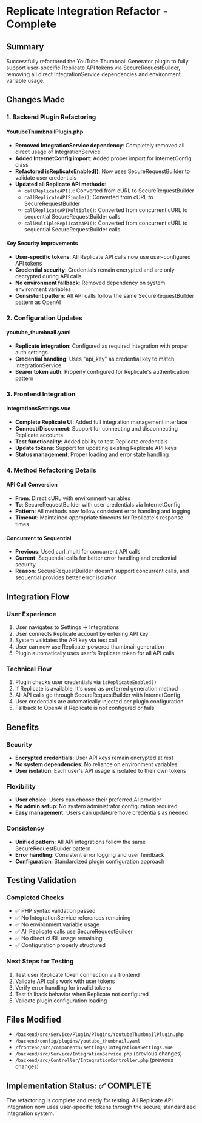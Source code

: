 # Replicate Integration Refactor - Complete

## Summary
Successfully refactored the YouTube Thumbnail Generator plugin to fully support user-specific Replicate API tokens via SecureRequestBuilder, removing all direct IntegrationService dependencies and environment variable usage.

## Changes Made

### 1. Backend Plugin Refactoring

#### YoutubeThumbnailPlugin.php
- **Removed IntegrationService dependency**: Completely removed all direct usage of IntegrationService
- **Added InternetConfig import**: Added proper import for InternetConfig class
- **Refactored isReplicateEnabled()**: Now uses SecureRequestBuilder to validate user credentials
- **Updated all Replicate API methods**:
  - `callReplicateAPI()`: Converted from cURL to SecureRequestBuilder
  - `callReplicateAPISingle()`: Converted from cURL to SecureRequestBuilder  
  - `callReplicateAPIMultiple()`: Converted from concurrent cURL to sequential SecureRequestBuilder calls
  - `callMultipleReplicateAPI()`: Converted from concurrent cURL to sequential SecureRequestBuilder calls

#### Key Security Improvements
- **User-specific tokens**: All Replicate API calls now use user-configured API tokens
- **Credential security**: Credentials remain encrypted and are only decrypted during API calls
- **No environment fallback**: Removed dependency on system environment variables
- **Consistent pattern**: All API calls follow the same SecureRequestBuilder pattern as OpenAI

### 2. Configuration Updates

#### youtube_thumbnail.yaml
- **Replicate integration**: Configured as required integration with proper auth settings
- **Credential handling**: Uses "api_key" as credential key to match IntegrationService
- **Bearer token auth**: Properly configured for Replicate's authentication pattern

### 3. Frontend Integration

#### IntegrationsSettings.vue
- **Complete Replicate UI**: Added full integration management interface
- **Connect/Disconnect**: Support for connecting and disconnecting Replicate accounts
- **Test functionality**: Added ability to test Replicate credentials
- **Update tokens**: Support for updating existing Replicate API keys
- **Status management**: Proper loading and error state handling

### 4. Method Refactoring Details

#### API Call Conversion
- **From**: Direct cURL with environment variables
- **To**: SecureRequestBuilder with user credentials via InternetConfig
- **Pattern**: All methods now follow consistent error handling and logging
- **Timeout**: Maintained appropriate timeouts for Replicate's response times

#### Concurrent to Sequential
- **Previous**: Used curl_multi for concurrent API calls
- **Current**: Sequential calls for better error handling and credential security
- **Reason**: SecureRequestBuilder doesn't support concurrent calls, and sequential provides better error isolation

## Integration Flow

### User Experience
1. User navigates to Settings → Integrations
2. User connects Replicate account by entering API key
3. System validates the API key via test call
4. User can now use Replicate-powered thumbnail generation
5. Plugin automatically uses user's Replicate token for all API calls

### Technical Flow
1. Plugin checks user credentials via `isReplicateEnabled()`
2. If Replicate is available, it's used as preferred generation method
3. All API calls go through SecureRequestBuilder with InternetConfig
4. User credentials are automatically injected per plugin configuration
5. Fallback to OpenAI if Replicate is not configured or fails

## Benefits

### Security
- **Encrypted credentials**: User API keys remain encrypted at rest
- **No system dependencies**: No reliance on environment variables
- **User isolation**: Each user's API usage is isolated to their own tokens

### Flexibility
- **User choice**: Users can choose their preferred AI provider
- **No admin setup**: No system administrator configuration required
- **Easy management**: Users can update/remove credentials as needed

### Consistency
- **Unified pattern**: All API integrations follow the same SecureRequestBuilder pattern
- **Error handling**: Consistent error logging and user feedback
- **Configuration**: Standardized plugin configuration approach

## Testing Validation

### Completed Checks
- ✅ PHP syntax validation passed
- ✅ No IntegrationService references remaining
- ✅ No environment variable usage
- ✅ All Replicate calls use SecureRequestBuilder
- ✅ No direct cURL usage remaining
- ✅ Configuration properly structured

### Next Steps for Testing
1. Test user Replicate token connection via frontend
2. Validate API calls work with user tokens
3. Verify error handling for invalid tokens
4. Test fallback behavior when Replicate not configured
5. Validate plugin configuration loading

## Files Modified
- `/backend/src/Service/Plugin/Plugins/YoutubeThumbnailPlugin.php`
- `/backend/config/plugins/youtube_thumbnail.yaml`
- `/frontend/src/components/settings/IntegrationsSettings.vue`
- `/backend/src/Service/IntegrationService.php` (previous changes)
- `/backend/src/Controller/IntegrationController.php` (previous changes)

## Implementation Status: ✅ COMPLETE

The refactoring is complete and ready for testing. All Replicate API integration now uses user-specific tokens through the secure, standardized integration system.
